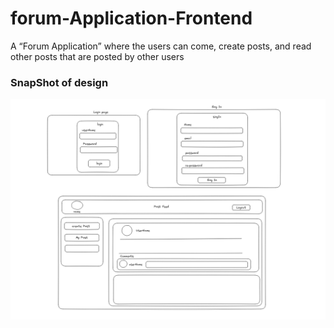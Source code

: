 # forum-Application-Frontend
A “Forum Application” where the users can come, create posts, and read other posts that are posted by other users

### SnapShot of design

![StreetStyle](./src/Image/idea.PNG)
